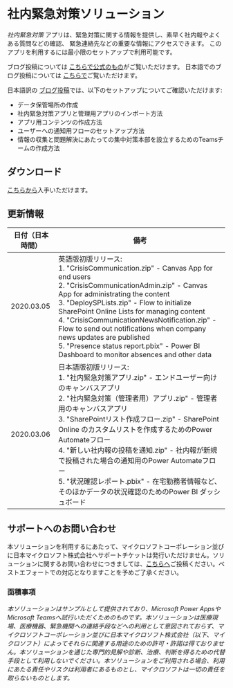 # 社内緊急対策ソリューション
*社内緊急対策* アプリは、緊急対策に関する情報を提供し、素早く社内報やよくある質問などの確認、
緊急連絡先などの重要な情報にアクセスできます。
このアプリを利用するには最小限のセットアップで利用可能です。

ブログ投稿については [こちらで公式のもの](https://powerapps.microsoft.com/en-us/blog/crisis-communication-a-power-platform-template/)がご覧いただけます。
日本語でのブログ投稿については [こちらで](https://memo.tyoshida.me/power-platform/powerapps/crisis-communication-template-released)ご覧いただけます。

日本語訳の [ブログ投稿](https://memo.tyoshida.me/power-platform/powerapps/crisis-communication-template-released)では、以下のセットアップについてご確認いただけます:
- データ保管場所の作成
- 社内緊急対策アプリと管理用アプリのインポート方法
- アプリ用コンテンツの作成方法
- ユーザーへの通知用フローのセットアップ方法
- 情報の収集と問題解決にあたっての集中対策本部を設立するためのTeamsチームの作成方法

## ダウンロード
[こちらから](https://github.com/microsoft/powerapps-tools/raw/master/Apps/CrisisCommunication/CrisisCommunicationPackage.zip)入手いただけます。

## 更新情報
日付（日本時間） | 備考
-|-
2020.03.05 | 英語版初版リリース: <br>1. "CrisisCommunication.zip" - Canvas App for end users<br>2. "CrisisCommunicationAdmin.zip" - Canvas App for administrating the content <br>3. "DeploySPLists.zip" - Flow to initialize SharePoint Online Lists for managing content <br>4. "CrisisCommunicationNewsNotification.zip" - Flow to send out notifications when company news updates are published <br>5. "Presence status report.pbix" - Power BI Dashboard to monitor absences and other data
2020.03.06 | 日本語版初版リリース: <br>1. "社内緊急対策アプリ.zip" - エンドユーザー向けのキャンバスアプリ<br>2. "社内緊急対策（管理者用）アプリ.zip" - 管理者用のキャンバスアプリ <br>3. "SharePointリスト作成フロー.zip" - SharePoint Online のカスタムリストを作成するためのPower Automateフロー <br>4. "新しい社内報の投稿を通知.zip" - 社内報が新規で投稿された場合の通知用のPower Automateフロー <br>5. "状況確認レポート.pbix" - 在宅勤務者情報など、そのほかデータの状況確認のためのPower BI ダッシュボード

## サポートへのお問い合わせ
本ソリューションを利用するにあたって、マイクロソフトコーポレーション並びに日本マイクロソフト株式会社へサポートチケットは発行いただけません。ソリューションに関するお問い合わせにつきましては、[こちらへ](https://github.com/microsoft/powerapps-tools/issues/new?assignees=denisem-msft&labels=crisiscommapp&template=-crisis-communication-app--bug-report.md&title=%5BBUG%5D%3A+issue+title)ご投稿ください。ベストエフォートでの対応となりますことを予めご了承ください。

### 面積事項
*本ソリューションはサンプルとして提供されており、Microsoft Power AppsやMicrosoft Teamsへ試行いただくためのものです。本ソリューションは医療現場、医療機器、緊急機関への連絡手段などへの利用として意図されておらず、マイクロソフトコーポレーション並びに日本マイクロソフト株式会社（以下、マイクロソフト）によってそれらに関連する用途のための許可・許諾は得ておりません。本ソリューションを通じた専門的見解や診断、治療、判断を得るための代替手段として利用しないでください。本ソリューションをご利用される場合、利用にあたる責任やリスクは利用者にあるものとし、マイクロソフトは一切の責任を取らないものとします。*